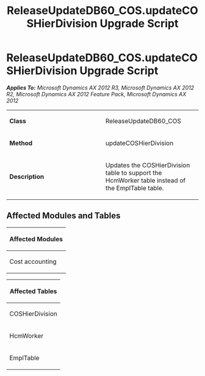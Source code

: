 ﻿---
title: ReleaseUpdateDB60_COS.updateCOSHierDivision Upgrade Script
TOCTitle: ReleaseUpdateDB60_COS.updateCOSHierDivision Upgrade Script
ms:assetid: f7430d0d-4217-845e-c137-a9bcc0bda549
ms:mtpsurl: https://msdn.microsoft.com/en-us/library/JJ737602(v=AX.60)
ms:contentKeyID: 49712295
ms.date: 05/18/2015
mtps_version: v=AX.60
---

# ReleaseUpdateDB60\_COS.updateCOSHierDivision Upgrade Script 


_**Applies To:** Microsoft Dynamics AX 2012 R3, Microsoft Dynamics AX 2012 R2, Microsoft Dynamics AX 2012 Feature Pack, Microsoft Dynamics AX 2012_

<table>
<colgroup>
<col style="width: 50%" />
<col style="width: 50%" />
</colgroup>
<tbody>
<tr class="odd">
<td><p><strong>Class</strong></p></td>
<td><p>ReleaseUpdateDB60_COS</p></td>
</tr>
<tr class="even">
<td><p><strong>Method</strong></p></td>
<td><p>updateCOSHierDivision</p></td>
</tr>
<tr class="odd">
<td><p><strong>Description</strong></p></td>
<td><p>Updates the COSHierDivision table to support the HcmWorker table instead of the EmplTable table.</p></td>
</tr>
</tbody>
</table>


## Affected Modules and Tables

<table>
<colgroup>
<col style="width: 100%" />
</colgroup>
<thead>
<tr class="header">
<th><p>Affected Modules</p></th>
</tr>
</thead>
<tbody>
<tr class="odd">
<td><p>Cost accounting</p></td>
</tr>
</tbody>
</table>


<table>
<colgroup>
<col style="width: 100%" />
</colgroup>
<thead>
<tr class="header">
<th><p>Affected Tables</p></th>
</tr>
</thead>
<tbody>
<tr class="odd">
<td><p>COSHierDivision</p></td>
</tr>
<tr class="even">
<td><p>HcmWorker</p></td>
</tr>
<tr class="odd">
<td><p>EmplTable</p></td>
</tr>
</tbody>
</table>

  


